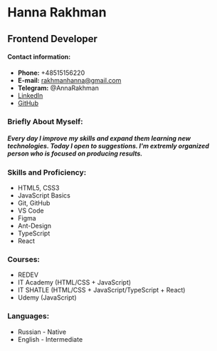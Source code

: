# Hanna Rakhman

## Frontend Developer

#### Contact information:

- **Phone:** +48515156220
- **E-mail:** rakhmanhanna@gmail.com
- **Telegram:** @AnnaRakhman
- [LinkedIn](https://www.linkedin.com/in/anna-rakhman-4aa922179/)
- [GitHub](https://github.com/RakhmanHanna)

### Briefly About Myself:

##### Every day I improve my skills and expand them learning new technologies. Today I open to suggestions. I'm extremly organized person who is focused on producing results.

### Skills and Proficiency:

- HTML5, CSS3
- JavaScript Basics
- Git, GitHub
- VS Code
- Figma
- Ant-Design
- TypeScript
- React

### Courses:

- REDEV
- IT Academy (HTML/CSS + JavaScript)
- IT SHATLE (HTML/CSS + JavaScript/TypeScript + React)
- Udemy (JavaScript)

### Languages:

- Russian - Native
- English - Intermediate

